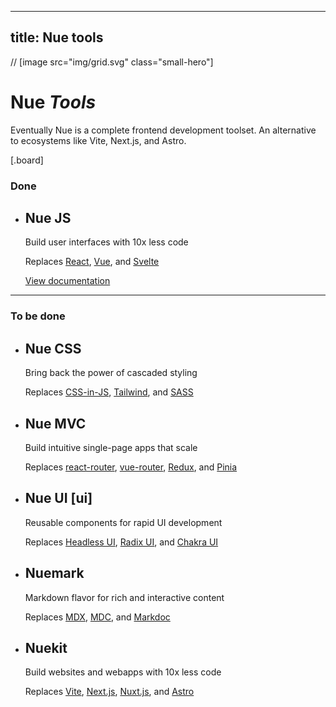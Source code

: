 
---
title: Nue tools
---

// [image src="img/grid.svg" class="small-hero"]

# Nue _Tools_
Eventually Nue is a complete frontend development toolset. An alternative to ecosystems like Vite, Next.js, and Astro.


[.board]
  ### Done

  * ## Nue JS
    Build user interfaces with 10x less code

    Replaces [React][react], [Vue][vue], and [Svelte][svelte]

    [View documentation](/docs/nuejs/)

  [react]: //react.dev
  [vue]: //vuejs.org
  [svelte]: //svelte.dev

  ---
  ### To be done


  * ## Nue CSS
    Bring back the power of cascaded styling

    Replaces [CSS-in-JS][cssjs], [Tailwind][tailwind], and [SASS][sass]

  * ## Nue MVC
    Build intuitive single-page apps that scale

    Replaces [react-router][react-router], [vue-router][vue-router], [Redux][redux], and [Pinia][pinia]

  * ## Nue UI [ui]
    Reusable components for rapid UI development

    Replaces [Headless UI][headless], [Radix UI][radix], and [Chakra UI][chakra]

  * ## Nuemark
    Markdown flavor for rich and interactive content

    Replaces [MDX][mdx], [MDC][mdc], and [Markdoc][markdoc]

  * ## Nuekit
    Build websites and webapps with 10x less code

    Replaces [Vite][vite], [Next.js][next], [Nuxt.js][nuxt], and [Astro][astro]

  [cssjs]: //en.wikipedia.org/wiki/CSS-in-JS
  [tailwind]: //tailwindcss.com
  [sass]: //sass-lang.com

  [react-router]: //reactrouter.com
  [vue-router]: //router.vuejs.org
  [pinia]: //pinia.vuejs.org
  [redux]: //redux.js.org

  [mdx]: //mdxjs.com
  [mdc]: //content.nuxtjs.org/guide/writing/mdc
  [markdoc]: //markdoc.dev

  [headless]: //headlessui.com
  [radix]: //www.radix-ui.com
  [chakra]: //chakra-ui.com

  [vite]: //vitejs.dev
  [next]: //nextjs.org
  [nuxt]: //nuxt.com
  [astro]: //astro.build
